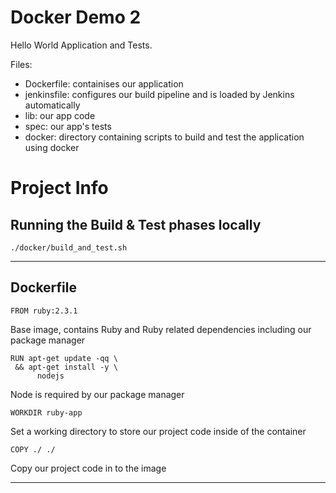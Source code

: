 # Docker Demo 2

Hello World Application and Tests.

Files:
- Dockerfile: containises our application
- jenkinsfile: configures our build pipeline and is loaded by Jenkins automatically
- lib: our app code
- spec: our app's tests
- docker: directory containing scripts to build and test the application using docker

# Project Info
## Running the Build & Test phases locally

`./docker/build_and_test.sh`

---

## Dockerfile

`FROM ruby:2.3.1`

Base image, contains Ruby and Ruby related dependencies including our package manager

```
RUN apt-get update -qq \
 && apt-get install -y \
      nodejs
```
Node is required by our package manager

`WORKDIR ruby-app`

Set a working directory to store our project code inside of the container

`COPY ./ ./`

Copy our project code in to the image

---

